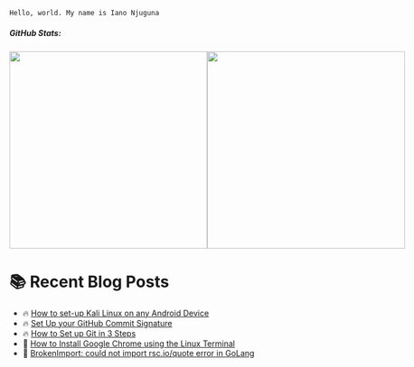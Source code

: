 ``` bash
Hello, world. My name is Iano Njuguna
```

##### GitHub Stats:

<div style="display: inline-flex;">

<img src="https://github-readme-streak-stats.herokuapp.com/?user=ianonjuguna&theme=github_dark&hide_border=true&layout=compact" width="350px">
<img src="https://github-readme-stats.vercel.app/api/top-langs/?username=ianonjuguna&theme=github_dark&hide_border=true&include_all_commits=true&count_private=true&layout=compact"  width=350px">
</div>

# :books: Recent Blog Posts

<!-- BLOGPOSTS:START -->
 - 🔥 [How to set-up Kali Linux on any Android Device](https://ianonjuguna.hashnode.dev/how-to-set-up-kali-linux-on-any-android-device)
 - 🔥 [Set Up your GitHub Commit Signature](https://ianonjuguna.hashnode.dev/set-up-your-github-commit-signature)
 - 🔥 [How to Set up Git in 3 Steps](https://ianonjuguna.hashnode.dev/how-to-set-up-git-in-3-steps)
 - 💫 [How to Install Google Chrome using the Linux Terminal](https://ianonjuguna.hashnode.dev/how-to-install-google-chrome-using-the-linux-terminal)
 - 🌮 [BrokenImport: could not import rsc.io/quote error in GoLang](https://ianonjuguna.hashnode.dev/could-not-import-rscioquote)<!-- BLOGPOSTS:END -->
 
